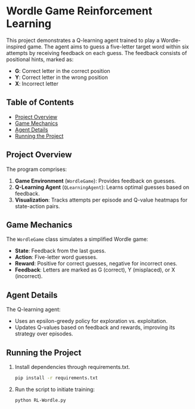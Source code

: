 # Wordle Game Reinforcement Learning

This project demonstrates a Q-learning agent trained to play a Wordle-inspired game. The agent aims to guess a five-letter target word within six attempts by receiving feedback on each guess. The feedback consists of positional hints, marked as:
- **G**: Correct letter in the correct position
- **Y**: Correct letter in the wrong position
- **X**: Incorrect letter

## Table of Contents
- [Project Overview](#project-overview)
- [Game Mechanics](#game-mechanics)
- [Agent Details](#agent-details)
- [Running the Project](#running-the-project)

## Project Overview
The program comprises:
1. **Game Environment** (`WordleGame`): Provides feedback on guesses.
2. **Q-Learning Agent** (`QLearningAgent`): Learns optimal guesses based on feedback.
3. **Visualization**: Tracks attempts per episode and Q-value heatmaps for state-action pairs.

## Game Mechanics
The `WordleGame` class simulates a simplified Wordle game:
- **State**: Feedback from the last guess.
- **Action**: Five-letter word guesses.
- **Reward**: Positive for correct guesses, negative for incorrect ones.
- **Feedback**: Letters are marked as G (correct), Y (misplaced), or X (incorrect).

## Agent Details
The Q-learning agent:
- Uses an epsilon-greedy policy for exploration vs. exploitation.
- Updates Q-values based on feedback and rewards, improving its strategy over episodes.

## Running the Project
1. Install dependencies through requirements.txt.
   ```bash
   pip install -r requirements.txt
2. Run the script to initiate training:
   ```bash
   python RL-Wordle.py
